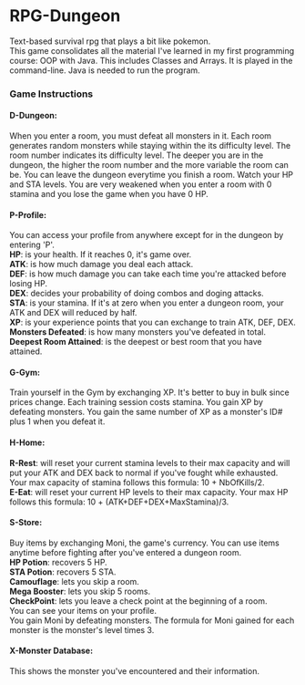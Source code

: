 # RPG-Dungeon
Text-based survival rpg that plays a bit like pokemon.  
This game consolidates all the material I've learned in my first programming course: OOP with Java. This includes Classes and Arrays. It is played in the command-line. Java is needed to run the program.

### Game Instructions

#### D-Dungeon: 
When you enter a room, you must defeat all monsters in it. Each room generates random monsters while staying within the its difficulty level. The room number indicates its difficulty level. The deeper you are in the dungeon, the higher the room number and the more variable the room can be. You can leave the dungeon everytime you finish a room. Watch your HP and STA levels. You are very weakened when you enter a room with 0 stamina and you lose the game when you have 0 HP.  

#### P-Profile: 
You can access your profile from anywhere except for in the dungeon by entering 'P'.  
__HP__: is your health. If it reaches 0, it's game over.  
__ATK__: is how much damage you deal each attack.  
__DEF__: is how much damage you can take each time you're attacked before losing HP.  
__DEX__: decides your probability of doing combos and doging attacks.  
__STA__: is your stamina. If it's at zero when you enter a dungeon room, your ATK and DEX will reduced by half.  
__XP__: is your experience points that you can exchange to train ATK, DEF, DEX.  
__Monsters Defeated__: is how many monsters you've defeated in total.  
__Deepest Room Attained__: is the deepest or best room that you have attained.  

#### G-Gym: 
Train yourself in the Gym by exchanging XP. It's better to buy in bulk since prices change. Each training session costs stamina. You gain XP by defeating monsters. You gain the same number of XP as a monster's ID# plus 1 when you defeat it. 

#### H-Home: 
__R-Rest__: will reset your current stamina levels to their max capacity and will put your ATK and DEX back to normal if you've fought while exhausted. Your max capacity of stamina follows this formula: 10 + NbOfKills/2.  
__E-Eat__: will reset your current HP levels to their max capacity. Your max HP follows this formula: 10 + (ATK+DEF+DEX+MaxStamina)/3.   

#### S-Store: 
Buy items by exchanging Moni, the game's currency. You can use items anytime before fighting after you've entered a dungeon room.  
__HP Potion__: recovers 5 HP.  
__STA Potion__: recovers 5 STA.  
__Camouflage__: lets you skip a room.  
__Mega Booster__: lets you skip 5 rooms.  
__CheckPoint__: lets you leave a check point at the beginning of a room.  
You can see your items on your profile.  
You gain Moni by defeating monsters. The formula for Moni gained for each monster is the monster's level times 3.  

#### X-Monster Database: 
This shows the monster you've encountered and their information.  


